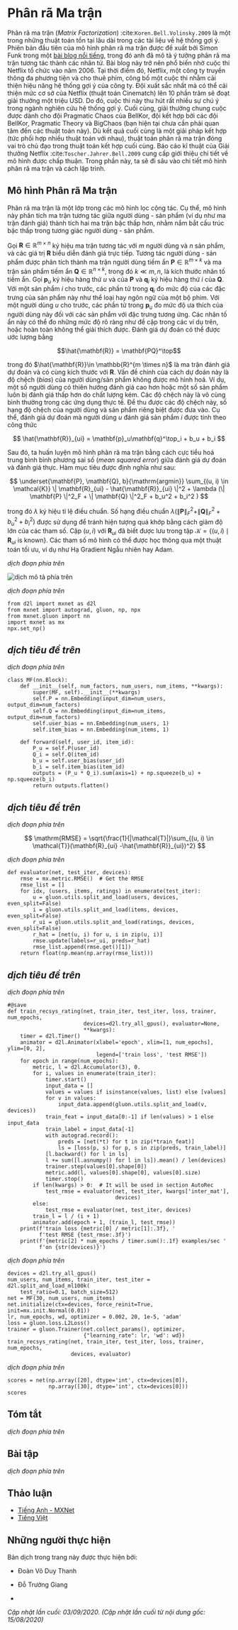 <!-- ===================== Bắt đầu dịch Phần 1 ==================== -->

<!--
# Matrix Factorization
-->

# Phân rã Ma trận


<!--
Matrix Factorization :cite:`Koren.Bell.Volinsky.2009` is a well-established algorithm in the recommender systems literature.
The first version of matrix factorization model is proposed by Simon Funk in a famous [blog post](https://sifter.org/~simon/journal/20061211.html) 
in which he described the idea of factorizing the interaction matrix.
It then became widely known due to the Netflix contest which was held in 2006.
At that time, Netflix, a media-streaming and video-rental company, announced a contest to improve its recommender system performance.
The best team that can improve on the Netflix baseline, i.e., Cinematch), by 10 percent would win a one million USD prize.
As such, this contest attracted a lot of attention to the field of recommender system research.
Subsequently, the grand prize was won by the BellKor's Pragmatic Chaos team, a combined team of BellKor, Pragmatic Theory, and BigChaos (you do not need to worry about these algorithms now).
Although the final score was the result of an ensemble solution (i.e., a combination of many algorithms), 
the matrix factorization algorithm played a critical role in the final blend.
The technical report the Netflix Grand Prize solution :cite:`Toscher.Jahrer.Bell.2009` provides a detailed introduction to the adopted model.
In this section, we will dive into the details of the matrix factorization model and its implementation.
-->

Phân rã ma trận (*Matrix Factorization*) :cite:`Koren.Bell.Volinsky.2009` là một trong những thuật toán tồn tại lâu dài trong các tài liệu về hệ thống gợi ý.
Phiên bản đầu tiên của mô hình phân rã ma trận được đề xuất bởi Simon Funk trong một [bài blog nổi tiếng](https://sifter.org/~simon/journal/20061211.html), trong đó anh đã mô tả ý tưởng phân rã ma trận tương tác thành các nhân tử.
Bài blog này trở nên phổ biến nhờ cuộc thi Netflix tổ chức vào năm 2006.
Tại thời điểm đó, Netflix, một công ty truyền thông đa phương tiện và cho thuê phim, công bố một cuộc thi nhằm cải thiện hiệu năng hệ thống gợi ý của công ty.
Đội xuất sắc nhất mà có thể cải thiện mức cơ sở của Netflix (thuật toán Cinematch) lên 10 phần trăm sẽ đoạt giải thưởng một triệu USD.
Do đó, cuộc thi này thu hút rất nhiều sự chú ý trong ngành nghiên cứu hệ thống gợi ý.
Cuối cùng, giải thưởng chung cuộc được dành cho đội Pragmatic Chaos của BellKor, đội kết hợp bởi các đội BellKor, Pragmatic Theory và BigChaos (bạn hiện tại chưa cần phải quan tâm đến các thuật toán này).
Dù kết quả cuối cùng là một giải pháp kết hợp (tức phối hợp nhiều thuật toán với nhau),
thuật toán phân rã ma trận đóng vai trò chủ đạo trong thuật toán kết hợp cuối cùng.
Báo cáo kĩ thuật của Giải thưởng Netflix :cite:`Toscher.Jahrer.Bell.2009` cung cấp giới thiệu chi tiết về mô hình được chấp thuận.
Trong phần này, ta sẽ đi sâu vào chi tiết mô hình phân rã ma trận và cách lập trình.


<!--
## The Matrix Factorization Model
-->

## Mô hình Phân rã Ma trận


<!--
Matrix factorization is a class of collaborative filtering models.
Specifically, the model factorizes the user-item interaction matrix (e.g., rating matrix)
into the product of two lower-rank matrices, capturing the low-rank structure of the user-item interactions.
-->

Phân rã ma trận là một lớp trong các mô hình lọc cộng tác.
Cụ thể, mô hình này phân tích ma trận tương tác giữa người dùng - sản phẩm (ví dụ như ma trận đánh giá)
thành tích hai ma trận bậc thấp hơn, nhằm nắm bắt cấu trúc bậc thấp trong tương giác người dùng - sản phẩm.


<!--
Let $\mathbf{R} \in \mathbb{R}^{m \times n}$ denote the interaction matrix with $m$ users and $n$ items,
and the values of $\mathbf{R}$ represent explicit ratings.
The user-item interaction will be factorized into a user latent matrix $\mathbf{P} \in \mathbb{R}^{m \times k}$ 
and an item latent matrix $\mathbf{Q} \in \mathbb{R}^{n \times k}$, where $k \ll m, n$, is the latent factor size.
Let $\mathbf{p}_u$ denote the $u^\mathrm{th}$ row of $\mathbf{P}$ and $\mathbf{q}_i$ denote the $i^\mathrm{th}$ row of $\mathbf{Q}$.
For a given item $i$, the elements of $\mathbf{q}_i$ measure the extent to which the item possesses those characteristics such as the genres and languages of a movie.
For a given user $u$, the elements of $\mathbf{p}_u$ measure the extent of interest the user has in items' corresponding characteristics.
These latent factors might measure obvious dimensions as mentioned in those examples or are completely uninterpretable.
The predicted ratings can be estimated by
-->

Gọi $\mathbf{R} \in \mathbb{R}^{m \times n}$ ký hiệu ma trận tương tác với $m$ người dùng và $n$ sản phẩm,
và các giá trị $\mathbf{R}$ biểu diễn đánh giá trực tiếp.
Tương tác người dùng - sản phẩm được phân tích thành ma trận người dùng tiềm ẩn $\mathbf{P} \in \mathbb{R}^{m \times k}$
và ma trận sản phẩm tiềm ẩn $\mathbf{Q} \in \mathbb{R}^{n \times k}$, trong đó $k \ll m, n$, là kích thước nhân tố tiềm ẩn.
Gọi $\mathbf{p}_u$ ký hiệu hàng thứ $u$ và của $\mathbf{P}$ và $\mathbf{q}_i$ ký hiệu hàng thứ $i$ của $\mathbf{Q}$.
Với một sản phẩm $i$ cho trước, các phần tử trong $\mathbf{q}_i$ đo mức độ của các đặc trưng của sản phẩm này như thể loại hay ngôn ngữ của một bộ phim.
Với một người dùng $u$ cho trước, các phần tử trong $\mathbf{p}_u$ đo mức độ ưa thích của người dùng này đối với các sản phẩm với đặc trưng tương ứng.
Các nhân tố ẩn này có thể đo những mức độ rõ ràng như đề cập trong các ví dụ trên, hoặc hoàn toàn không thể giải thích được.
Đánh giá dự đoán có thể được ước lượng bằng


$$\hat{\mathbf{R}} = \mathbf{PQ}^\top$$


<!--
where $\hat{\mathbf{R}}\in \mathbb{R}^{m \times n}$ is the predicted rating matrix which has the same shape as $\mathbf{R}$.
One major problem of this prediction rule is that users/items biases can not be modeled.
For example, some users tend to give higher ratings or some items always get lower ratings due to poorer quality.
These biases are commonplace in real-world applications.
To capture these biases, user specific and item specific bias terms are introduced.
Specifically, the predicted rating user $u$ gives to item $i$ is calculated by
-->

trong đó $\hat{\mathbf{R}}\in \mathbb{R}^{m \times n}$ là ma trận đánh giá dự đoán và có cùng kích thước với $\mathbf{R}$.
Vấn đề chính của cách dự đoán này là độ chệch (*bias*) của người dùng/sản phẩm không được mô hình hoá.
Ví dụ, một số người dùng có thiên hướng đánh giá cao hơn hoặc một số sản phẩm luôn bị đánh giá thấp hơn do chất lượng kém.
Các độ chệch này là vô cùng bình thường trong các ứng dụng thực tế.
Để thu được các độ chệch này, số hạng độ chệch của người dùng và sản phẩm riêng biệt được đưa vào.
Cụ thể, đánh giá dự đoán mà người dùng $u$ đánh giá sản phẩm $i$ được tính theo công thức


$$
\hat{\mathbf{R}}_{ui} = \mathbf{p}_u\mathbf{q}^\top_i + b_u + b_i
$$


<!--
Then, we train the matrix factorization model by minimizing the mean squared error between predicted rating scores and real rating scores.
The objective function is defined as follows:
-->

Sau đó, ta huấn luyện mô hình phân rã ma trận bằng cách cực tiểu hoá trung bình bình phương sai số (*mean squared error*) giữa đánh giá dự đoán và đánh giá thực.
Hàm mục tiêu được định nghĩa như sau:


$$
\underset{\mathbf{P}, \mathbf{Q}, b}{\mathrm{argmin}} \sum_{(u, i) \in \mathcal{K}} \| \mathbf{R}_{ui} -
\hat{\mathbf{R}}_{ui} \|^2 + \lambda (\| \mathbf{P} \|^2_F + \| \mathbf{Q}
\|^2_F + b_u^2 + b_i^2 )
$$


<!--
where $\lambda$ denotes the regularization rate.
The regularizing term $\lambda (\| \mathbf{P} \|^2_F + \| \mathbf{Q}\|^2_F + b_u^2 + b_i^2 )$ is used to avoid over-fitting by penalizing the magnitude of the parameters.
The $(u, i)$ pairs for which $\mathbf{R}_{ui}$ is known are stored in the set $\mathcal{K}=\{(u, i) \mid \mathbf{R}_{ui} \text{ is known}\}$.
The model parameters can be learned with an optimization algorithm, such as Stochastic Gradient Descent and Adam.
-->

trong đó $\lambda$ ký hiệu tỉ lệ điều chuẩn.
Số hạng điều chuẩn $\lambda (\| \mathbf{P} \|^2_F + \| \mathbf{Q}\|^2_F + b_u^2 + b_i^2 )$ được sử dụng để tránh hiện tượng quá khớp bằng cách giảm độ lớn của các tham số.
Cặp $(u, i)$ với $\mathbf{R}_{ui}$ đã biết được lưu trong tập $\mathcal{K}=\{(u, i) \mid \mathbf{R}_{ui} \text{ is known}\}$.
Các tham số mô hình có thể được học thông qua một thuật toán tối ưu, ví dụ như Hạ Gradient Ngẫu nhiên hay Adam.

<!-- ===================== Kết thúc dịch Phần 1 ===================== -->

<!-- ===================== Bắt đầu dịch Phần 2 ===================== -->

<!--
An intuitive illustration of the matrix factorization model is shown below:
-->

*dịch đoạn phía trên*


<!--
![Illustration of matrix factorization model](../img/rec-mf.svg)
-->

![*dịch mô tả phía trên*](../img/rec-mf.svg)


<!--
In the rest of this section, we will explain the implementation of matrix factorization and train the model on the MovieLens dataset.
-->

*dịch đoạn phía trên*


```{.python .input  n=2}
from d2l import mxnet as d2l
from mxnet import autograd, gluon, np, npx
from mxnet.gluon import nn
import mxnet as mx
npx.set_np()
```


<!--
## Model Implementation
-->

## *dịch tiêu đề trên*


<!--
First, we implement the matrix factorization model described above.
The user and item latent factors can be created with the `nn.Embedding`.
The `input_dim` is the number of items/users and the (`output_dim`) is the dimension of the latent factors ($k$).
We can also use `nn.Embedding` to create the user/item biases by setting the `output_dim` to one.
In the `forward` function, user and item ids are used to look up the embeddings.
-->

*dịch đoạn phía trên*


```{.python .input  n=4}
class MF(nn.Block):
    def __init__(self, num_factors, num_users, num_items, **kwargs):
        super(MF, self).__init__(**kwargs)
        self.P = nn.Embedding(input_dim=num_users, output_dim=num_factors)
        self.Q = nn.Embedding(input_dim=num_items, output_dim=num_factors)
        self.user_bias = nn.Embedding(num_users, 1)
        self.item_bias = nn.Embedding(num_items, 1)

    def forward(self, user_id, item_id):
        P_u = self.P(user_id)
        Q_i = self.Q(item_id)
        b_u = self.user_bias(user_id)
        b_i = self.item_bias(item_id)
        outputs = (P_u * Q_i).sum(axis=1) + np.squeeze(b_u) + np.squeeze(b_i)
        return outputs.flatten()
```


<!--
## Evaluation Measures
-->

## *dịch tiêu đề trên*


<!--
We then implement the RMSE (root-mean-square error) measure, which is commonly used to measure the differences between rating scores 
predicted by the model and the actually observed ratings (ground truth) :cite:`Gunawardana.Shani.2015`. RMSE is defined as:
-->

*dịch đoạn phía trên*


$$
\mathrm{RMSE} = \sqrt{\frac{1}{|\mathcal{T}|}\sum_{(u, i) \in \mathcal{T}}(\mathbf{R}_{ui} -\hat{\mathbf{R}}_{ui})^2}
$$


<!--
where $\mathcal{T}$ is the set consisting of pairs of users and items that you want to evaluate on.
$|\mathcal{T}|$ is the size of this set. We can use the RMSE function provided by `mx.metric`.
-->

*dịch đoạn phía trên*


```{.python .input  n=3}
def evaluator(net, test_iter, devices):
    rmse = mx.metric.RMSE()  # Get the RMSE
    rmse_list = []
    for idx, (users, items, ratings) in enumerate(test_iter):
        u = gluon.utils.split_and_load(users, devices, even_split=False)
        i = gluon.utils.split_and_load(items, devices, even_split=False)
        r_ui = gluon.utils.split_and_load(ratings, devices, even_split=False)
        r_hat = [net(u, i) for u, i in zip(u, i)]
        rmse.update(labels=r_ui, preds=r_hat)
        rmse_list.append(rmse.get()[1])
    return float(np.mean(np.array(rmse_list)))
```


<!--
## Training and Evaluating the Model
-->

## *dịch tiêu đề trên*


<!--
In the training function, we adopt the $L_2$ loss with weight decay.
The weight decay mechanism has the same effect as the $L_2$ regularization.
-->

*dịch đoạn phía trên*


```{.python .input  n=4}
#@save
def train_recsys_rating(net, train_iter, test_iter, loss, trainer, num_epochs,
                        devices=d2l.try_all_gpus(), evaluator=None,
                        **kwargs):
    timer = d2l.Timer()
    animator = d2l.Animator(xlabel='epoch', xlim=[1, num_epochs], ylim=[0, 2],
                            legend=['train loss', 'test RMSE'])
    for epoch in range(num_epochs):
        metric, l = d2l.Accumulator(3), 0.
        for i, values in enumerate(train_iter):
            timer.start()
            input_data = []
            values = values if isinstance(values, list) else [values]
            for v in values:
                input_data.append(gluon.utils.split_and_load(v, devices))
            train_feat = input_data[0:-1] if len(values) > 1 else input_data
            train_label = input_data[-1]
            with autograd.record():
                preds = [net(*t) for t in zip(*train_feat)]
                ls = [loss(p, s) for p, s in zip(preds, train_label)]
            [l.backward() for l in ls]
            l += sum([l.asnumpy() for l in ls]).mean() / len(devices)
            trainer.step(values[0].shape[0])
            metric.add(l, values[0].shape[0], values[0].size)
            timer.stop()
        if len(kwargs) > 0:  # It will be used in section AutoRec
            test_rmse = evaluator(net, test_iter, kwargs['inter_mat'],
                                  devices)
        else:
            test_rmse = evaluator(net, test_iter, devices)
        train_l = l / (i + 1)
        animator.add(epoch + 1, (train_l, test_rmse))
    print(f'train loss {metric[0] / metric[1]:.3f}, '
          f'test RMSE {test_rmse:.3f}')
    print(f'{metric[2] * num_epochs / timer.sum():.1f} examples/sec '
          f'on {str(devices)}')
```


<!--
Finally, let us put all things together and train the model.
Here, we set the latent factor dimension to 30.
-->

*dịch đoạn phía trên*


```{.python .input  n=5}
devices = d2l.try_all_gpus()
num_users, num_items, train_iter, test_iter = d2l.split_and_load_ml100k(
    test_ratio=0.1, batch_size=512)
net = MF(30, num_users, num_items)
net.initialize(ctx=devices, force_reinit=True, init=mx.init.Normal(0.01))
lr, num_epochs, wd, optimizer = 0.002, 20, 1e-5, 'adam'
loss = gluon.loss.L2Loss()
trainer = gluon.Trainer(net.collect_params(), optimizer,
                        {"learning_rate": lr, 'wd': wd})
train_recsys_rating(net, train_iter, test_iter, loss, trainer, num_epochs,
                    devices, evaluator)
```


<!--
Below, we use the trained model to predict the rating that a user (ID 20) might give to an item (ID 30).
-->

*dịch đoạn phía trên*


```{.python .input  n=6}
scores = net(np.array([20], dtype='int', ctx=devices[0]),
             np.array([30], dtype='int', ctx=devices[0]))
scores
```

## Tóm tắt

<!--
* The matrix factorization model is widely used in recommender systems.  It can be used to predict ratings that a user might give to an item.
* We can implement and train matrix factorization for recommender systems.
-->

*dịch đoạn phía trên*


## Bài tập

<!--
* Vary the size of latent factors. How does the size of latent factors influence the model performance?
* Try different optimizers, learning rates, and weight decay rates.
* Check the predicted rating scores of other users for a specific movie.
-->

*dịch đoạn phía trên*


<!-- ===================== Kết thúc dịch Phần 2 ===================== -->


## Thảo luận
* [Tiếng Anh - MXNet](https://discuss.d2l.ai/t/400)
* [Tiếng Việt](https://forum.machinelearningcoban.com/c/d2l)


## Những người thực hiện
Bản dịch trong trang này được thực hiện bởi:
<!--
Tác giả của mỗi Pull Request điền tên mình và tên những người review mà bạn thấy
hữu ích vào từng phần tương ứng. Mỗi dòng một tên, bắt đầu bằng dấu `*`.

Tên đầy đủ của các reviewer có thể được tìm thấy tại https://github.com/aivivn/d2l-vn/blob/master/docs/contributors_info.md
-->

* Đoàn Võ Duy Thanh
<!-- Phần 1 -->
* Đỗ Trường Giang

<!-- Phần 2 -->
* 

*Cập nhật lần cuối: 03/09/2020. (Cập nhật lần cuối từ nội dung gốc: 15/08/2020)*
